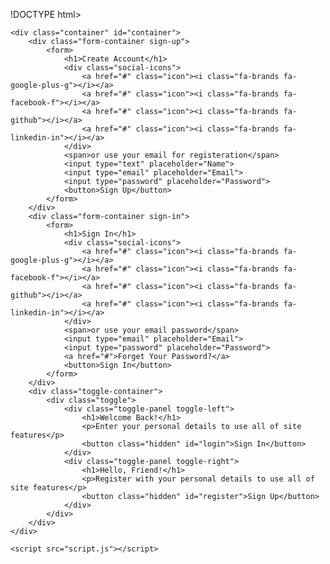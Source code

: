 !DOCTYPE html>
<html lang="en">

<head>
    <meta charset="UTF-8">
    <meta name="viewport" content="width=device-width, initial-scale=1.0">
    <link rel="stylesheet" href="https://cdnjs.cloudflare.com/ajax/libs/font-awesome/6.4.2/css/all.min.css">
    <link rel="stylesheet" href="style.css">
    <title>Modern Login Page | AsmrProg</title>
</head>

<body>

    <div class="container" id="container">
        <div class="form-container sign-up">
            <form>
                <h1>Create Account</h1>
                <div class="social-icons">
                    <a href="#" class="icon"><i class="fa-brands fa-google-plus-g"></i></a>
                    <a href="#" class="icon"><i class="fa-brands fa-facebook-f"></i></a>
                    <a href="#" class="icon"><i class="fa-brands fa-github"></i></a>
                    <a href="#" class="icon"><i class="fa-brands fa-linkedin-in"></i></a>
                </div>
                <span>or use your email for registeration</span>
                <input type="text" placeholder="Name">
                <input type="email" placeholder="Email">
                <input type="password" placeholder="Password">
                <button>Sign Up</button>
            </form>
        </div>
        <div class="form-container sign-in">
            <form>
                <h1>Sign In</h1>
                <div class="social-icons">
                    <a href="#" class="icon"><i class="fa-brands fa-google-plus-g"></i></a>
                    <a href="#" class="icon"><i class="fa-brands fa-facebook-f"></i></a>
                    <a href="#" class="icon"><i class="fa-brands fa-github"></i></a>
                    <a href="#" class="icon"><i class="fa-brands fa-linkedin-in"></i></a>
                </div>
                <span>or use your email password</span>
                <input type="email" placeholder="Email">
                <input type="password" placeholder="Password">
                <a href="#">Forget Your Password?</a>
                <button>Sign In</button>
            </form>
        </div>
        <div class="toggle-container">
            <div class="toggle">
                <div class="toggle-panel toggle-left">
                    <h1>Welcome Back!</h1>
                    <p>Enter your personal details to use all of site features</p>
                    <button class="hidden" id="login">Sign In</button>
                </div>
                <div class="toggle-panel toggle-right">
                    <h1>Hello, Friend!</h1>
                    <p>Register with your personal details to use all of site features</p>
                    <button class="hidden" id="register">Sign Up</button>
                </div>
            </div>
        </div>
    </div>

    <script src="script.js"></script>
</body>

</html>
